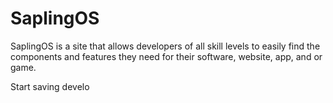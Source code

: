# SaplingOS
SaplingOS is a site that allows developers of all skill levels to easily find the components and features they need for their software, website, app, and or game.

Start saving develo
